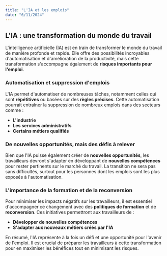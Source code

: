 ```yaml
---
title: "L'IA et les emplois"
date: "6/11/2024"
---
```


## L'IA : une transformation du monde du travail

L'intelligence artificielle (IA) est en train de transformer le monde du travail de manière profonde et rapide. Elle offre des possibilités incroyables d'automatisation et d'amélioration de la productivité, mais cette transformation s'accompagne également de **risques importants pour l'emploi**.

### Automatisation et suppression d'emplois

L'IA permet d'automatiser de nombreuses tâches, notamment celles qui sont **répétitives** ou basées sur des **règles précises**. Cette automatisation pourrait entraîner la suppression de nombreux emplois dans des secteurs comme :

- **L'industrie**
- **Les services administratifs**
- **Certains métiers qualifiés**

### De nouvelles opportunités, mais des défis à relever

Bien que l'IA puisse également créer de **nouvelles opportunités**, les travailleurs devront s'adapter en développant de **nouvelles compétences** pour rester pertinents sur le marché du travail. La transition ne sera pas sans difficultés, surtout pour les personnes dont les emplois sont les plus exposés à l'automatisation.

### L'importance de la formation et de la reconversion

Pour minimiser les impacts négatifs sur les travailleurs, il est essentiel d'accompagner ce changement avec des **politiques de formation** et de **reconversion**. Ces initiatives permettront aux travailleurs de :

- **Développer de nouvelles compétences**
- **S'adapter aux nouveaux métiers créés par l'IA**

En résumé, l'IA représente à la fois un défi et une opportunité pour l'avenir de l'emploi. Il est crucial de préparer les travailleurs à cette transformation pour en maximiser les bénéfices tout en minimisant les risques.
